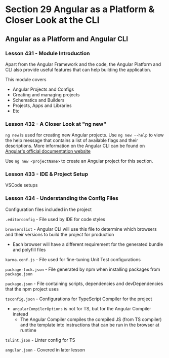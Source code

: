 # Section 29 Angular as a Platform & Closer Look at the CLI

## Angular as a Platform and Angular CLI

### Lesson 431 - Module Introduction

Apart from the Angular Framework and the code, the Angular Platform and CLI also provide useful features that can help building the application.

This module covers

- Angular Projects and Configs
- Creating and managing projects
- Schematics and Builders
- Projects, Apps and Libraries
- Etc

### Lesson 432 - A Closer Look at "ng new"

`ng new` is used for creating new Angular projects. Use `ng new --help` to view the help message that contains a list of available flags and their descriptions. More information on the Angular CLI can be found on [Angular's official documentation website](https://angular.io/cli)

Use `ng new <projectName>` to create an Angular project for this section.

### Lesson 433 - IDE & Project Setup

VSCode setups

### Lesson 434 - Understanding the Config Files

Configuration files included in the project

`.editorconfig` - File used by IDE for code styles

`browserslist` - Angular CLI will use this file to determine which browsers and their versions to build the project for production

- Each browser will have a different requirement for the generated bundle and polyfill files

`karma.conf.js` - File used for fine-tuning Unit Test configurations

`package-lock.json` - File generated by npm when installing packages from `package.json`

`package.json` - File containing scripts, dependencies and devDependencies that the npm project uses

`tsconfig.json` - Configurations for TypeScript Compiler for the project

- `angularCompilerOptions` is not for TS, but for the Angular Compiler instead
  - The Angular Compiler compiles the compiled JS (from TS compiler) and the template into instructions that can be run in the browser at runtime

`tslint.json` - Linter config for TS

`angular.json` - Covered in later lesson
